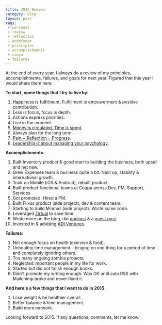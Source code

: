```yaml
---
title: 2014 Review
category: blog
layout: post
tags:
 - personal
 - review
 - reflection
 - endofyear
 - principles
 - accomplishments
 - coupa
 - failures
---
```


At the end of every year, I always do a review of my principles, accomplishments, failures, and goals for next year. Figured that this year I would share them here.

**To start, some things that I try to live by**:

1. Happiness is fulfillment. Fulfillment is empowerment & positive contribution.
2. Less is focus, focus is depth. 
3. Actions express priorities.
4. Live in the moment.
5. [Money is circulated. Time is spent](http://frankchimero.com/blog/some-lessons-i-learned-in-2013/).
6. Always plan for the long term. 
7. [Pain + Reflection = Progress](http://www.bwater.com/Uploads/FileManager/Principles/Bridgewater-Associates-Ray-Dalio-Principles.pdf).
8. [Leadership is about managing your psychology](http://techcrunch.com/2011/03/31/what%E2%80%99s-the-most-difficult-ceo-skill-managing-your-own-psychology/).

**Accomplishments**:

1. Built Inventory product & good start to building the business, both upsell and net new.
2. Grew Expenses team & business quite a bit. Next up, stability & international growth. 
3. Took on Mobile (iOS & Android), rebuilt product.
4. Built product functional teams at Coupa across Dev, PM, Support, Services.
5. Got promoted. Hired a PM. 
6. Built Flixus product (side project), dev & content team.
7. Starting to build Minmail (side project). Wrote some code. 
8. Leveraged [Zirtual](https://www.zirtual.com/plans-pricing/?referrer=christopher.e.yin%40gmail.com) to save time.
9. Wrote more on the blog, did [podcast](/2014/10/29/brighteyes/) & a [guest post](/2014/10/01/collaboration/).
10. Invested in & advising [ADI Ventures](http://adiventures.net/). 

**Failures**:

1. Not enough focus on health (exercise & food).
2. Unhealthy time management - binging on one thing for a period of time and completely ignoring others.
3. Too many ongoing zombie projects. 
4. Neglected important people in my life for work.
5. Started but did not finish enough books.
6. Didn't promote my writing enough. Was OK until auto RSS with Mailchimp broke and never fixed it. 

**And here's a few things that I want to do in 2015**	:

1. Lose weight & be healthier overall.
2. Better balance & time management.
3. Build more network.

Looking forward to 2015. If any questions, comments, let me know!

